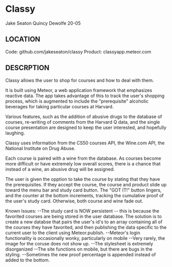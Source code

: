 Classy
=======

Jake Seaton
Quincy Dewolfe 20-05

LOCATION
---
Code: github.com/jakeseaton/classy
Product: classyapp.meteor.com


DESCRPTION
---

Classy allows the user to shop for courses and how to deal with them.

It is built using Meteor, a web application framework that emphasizes reactive data. The app takes advantage of this to track the user's shopping process, which is augmented to include the "prerequisite" alcoholic beverages for taking particular courses at Harvard.

Various features, such as the addition of abusive drugs to the database of courses, re-writing of comments from the Harvard Q data, and the single course presentation are designed to keep the user interested, and hopefully laughing.

Classy uses information from the CS50 courses API, the Wine.com API, the National Institute on Drug Abuse.

Each course is paired with a wine from the database. As courses become more difficult or have extremely low overall scores, there is a chance that instead of a wine, an abusive drug will be assigned.

The user is given the opption to take the course by stating that they have the prerequisites. If they accept the course, the course and product slide up toward the menu bar and study card button. The "GOT IT!" button lingers, and the counter at the bottom increments, tracking the cumulative proof of the user's study card. Otherwise, both course and wine fade out.

Known Issues:
--The study card is NOW persistent
  -- this is because the favorited courses are being stored in the user database. The solution is to create a new databse that pairs the user's id's to an array containing all of the courses they have favorited, and then publishing the data specific to the current user to the client using Meteor.publish.
--Meteor's login functionality is occasionally wonky, particularly on mobile
--Very rarely, the image for the coruse does not show up.
--The stylesheet is extremely disorganized
  --The site functions on mobile, but there are bugs in the styling.
--Sometimes the new proof percentage is appended instead of added to the bottom.
